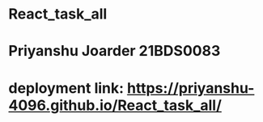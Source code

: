 # React_task_all

# Priyanshu Joarder 21BDS0083

# deployment link: https://priyanshu-4096.github.io/React_task_all/
